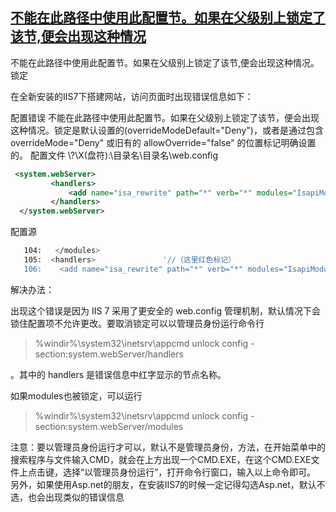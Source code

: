 ## [不能在此路径中使用此配置节。如果在父级别上锁定了该节,便会出现这种情况](https://www.cnblogs.com/jxxy2012nw/p/5629225.html)

不能在此路径中使用此配置节。如果在父级别上锁定了该节,便会出现这种情况。锁定


在全新安装的IIS7下搭建网站，访问页面时出现错误信息如下：

配置错误 不能在此路径中使用此配置节。如果在父级别上锁定了该节，便会出现这种情况。锁定是默认设置的(overrideModeDefault="Deny")，或者是通过包含 overrideMode="Deny" 或旧有的 allowOverride="false" 的位置标记明确设置的。 
 配置文件 \\?\X(盘符):\目录名\目录名\web.config

```xml
 <system.webServer>
         <handlers>
             <add name="isa_rewrite" path="*" verb="*" modules="IsapiModule" scriptProcessor="C:\Windows\Microsoft.NET\Framework\v2.0.50727\aspnet_isapi.dll" resourceType="Unspecified" requireAccess="None" preCondition="classicMode,runtimeVersionv2.0,bitness32" />
         </handlers>
  </system.webServer>
```




 配置源

```bash
   104:   </modules>
   105:  <handlers>               '//（这里红色标记）
   106:    <add name="isa_rewrite" path="*" verb="*" modules="IsapiModule" scriptProcessor="C:\Windows\Microsoft.NET\Framework\v2.0.50727\aspnet_isapi.dll" resourceType="Unspecified" requireAccess="None" preCondition="classicMode,runtimeVersionv2.0,bitness32" />
```





解决办法： 

出现这个错误是因为 IIS 7 采用了更安全的 web.config 管理机制，默认情况下会锁住配置项不允许更改。要取消锁定可以以管理员身份运行命令行 

>  %windir%\system32\inetsrv\appcmd unlock config -section:system.webServer/handlers

 。其中的 handlers 是错误信息中红字显示的节点名称。

如果modules也被锁定，可以运行

> %windir%\system32\inetsrv\appcmd unlock config -section:system.webServer/modules



注意：要以管理员身份运行才可以，默认不是管理员身份，方法，在开始菜单中的搜索程序与文件输入CMD，就会在上方出现一个CMD.EXE，在这个CMD.EXE文件上点击键，选择“以管理员身份运行”，打开命令行窗口，输入以上命令即可。
 另外，如果使用Asp.net的朋友，在安装IIS7的时候一定记得勾选Asp.net，默认不选，也会出现类似的错误信息